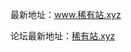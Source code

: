 <p>最新地址：<a href="http://稀有站.xyz/forum.php" target="_blank">www.稀有站.xyz</a></p>
<p>论坛最新地址：<a href="http://稀有站.xyz/forum.php" target="_blank">稀有站.xyz</a></p>
</body></html>
